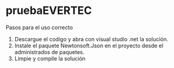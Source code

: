 # pruebaEVERTEC
Pasos para el uso correcto
1. Descargue el codigo y abra con visual studio .net la solución.
2. Instale el paquete Newtonsoft.Json en el proyecto desde el administrados de paquetes.
3. Limpie y compile la solución
